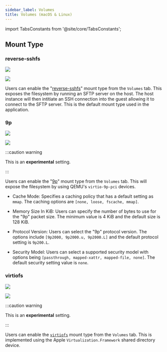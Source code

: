 ```yaml
---
sidebar_label: Volumes
title: Volumes (macOS & Linux)
---
```


<head>
  <link rel="canonical" href="https://docs.rancherdesktop.io/ui/preferences/virtual-machine/volumes"/>
</head>

import TabsConstants from '@site/core/TabsConstants';

## Mount Type

### reverse-sshfs

<Tabs groupId="os">
<TabItem value="macOS">

![](https://suse-rancher-media.s3.amazonaws.com/desktop/v1.13/preferences/macOS_virtualMachine_tabVolumes.png)

</TabItem>
<TabItem value="Linux">

![](https://suse-rancher-media.s3.amazonaws.com/desktop/v1.13/preferences/Linux_virtualMachine_tabVolumes.png)

</TabItem>
</Tabs>

Users can enable the "[reverse-sshfs](https://github.com/lima-vm/lima/blob/master/docs/mount.md#reverse-sshfs)" mount type from the `Volumes` tab. This exposes the filesystem by running an SFTP server on the host. The host instance will then intitiate an SSH connection into the guest allowing it to connect to the SFTP server. This is the default mount type used in the application.

### 9p

<Tabs groupId="os">
<TabItem value="macOS">

![](https://suse-rancher-media.s3.amazonaws.com/desktop/v1.13/preferences/macOS_virtualMachine_tabVolumes_9P.png)

</TabItem>
<TabItem value="Linux">

![](https://suse-rancher-media.s3.amazonaws.com/desktop/v1.13/preferences/Linux_virtualMachine_tabVolumes_9P.png)

</TabItem>
</Tabs>

:::caution warning

This is an **experimental** setting.

:::

Users can enable the "[9p](https://www.kernel.org/doc/Documentation/filesystems/9p.txt)" mount type from the `Volumes` tab. This will expose the filesystem by using QEMU's `virtio-9p-pci` devices.

* Cache Mode:
Specifies a caching policy that has a default setting as `mmap`. The caching options are `[none, loose, fscache, mmap]`.

* Memory Size In KiB:
Users can specify the number of bytes to use for the "9p" packet size. The minimum value is 4 KiB and the default size is 128 KiB.

* Protocol Version:
Users can select the "9p" protocol version. The options include `[9p2000, 9p2000.u, 9p2000.L]` and the default protocol setting is `9p200.L`.

* Security Model:
Users can select a supported security model with options being `[passthrough, mapped-xattr, mapped-file, none]`. The default security setting value is `none`.

### virtiofs

<Tabs groupId="os">
<TabItem value="macOS">

![](https://suse-rancher-media.s3.amazonaws.com/desktop/v1.13/preferences/macOS_virtualMachine_tabVolumes.png)

</TabItem>
<TabItem value="Linux">

![](https://suse-rancher-media.s3.amazonaws.com/desktop/v1.13/preferences/Linux_virtualMachine_tabVolumes.png)

</TabItem>
</Tabs>

:::caution warning

This is an **experimental** setting.

:::

Users can enable the [`virtiofs`](https://virtio-fs.gitlab.io/) mount type from the `Volumes` tab. This is implemented using the Apple `Virtualization.Framework` shared directory device.
